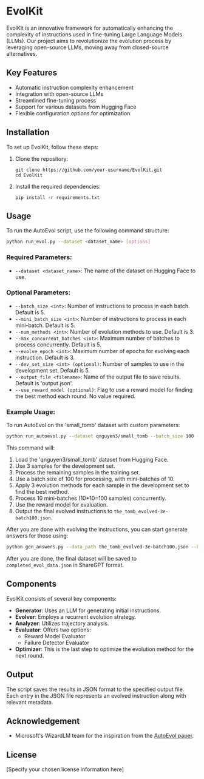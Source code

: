 # EvolKit

EvolKit is an innovative framework for automatically enhancing the complexity of instructions used in fine-tuning Large Language Models (LLMs). Our project aims to revolutionize the evolution process by leveraging open-source LLMs, moving away from closed-source alternatives.

## Key Features

- Automatic instruction complexity enhancement
- Integration with open-source LLMs
- Streamlined fine-tuning process
- Support for various datasets from Hugging Face
- Flexible configuration options for optimization

## Installation

To set up EvolKit, follow these steps:

1. Clone the repository:
   ```
   git clone https://github.com/your-username/EvolKit.git
   cd EvolKit
   ```

2. Install the required dependencies:
   ```
   pip install -r requirements.txt
   ```

## Usage

To run the AutoEvol script, use the following command structure:

```bash
python run_evol.py --dataset <dataset_name> [options]
```

### Required Parameters:

- `--dataset <dataset_name>`: The name of the dataset on Hugging Face to use.

### Optional Parameters:

- `--batch_size <int>`: Number of instructions to process in each batch. Default is 5.
- `--mini_batch_size <int>`: Number of instructions to process in each mini-batch. Default is 5.
- `--num_methods <int>`: Number of evolution methods to use. Default is 3.
- `--max_concurrent_batches <int>`: Maximum number of batches to process concurrently. Default is 5.
- `--evolve_epoch <int>`: Maximum number of epochs for evolving each instruction. Default is 3.
- `--dev_set_size <int> (optional)`: Number of samples to use in the development set. Default is 5.
- `--output_file <filename>`: Name of the output file to save results. Default is 'output.json'.
- `--use_reward_model (optional)`: Flag to use a reward model for finding the best method each round. No value required.

### Example Usage:

To run AutoEvol on the 'small_tomb' dataset with custom parameters:

```bash
python run_autoevol.py --dataset qnguyen3/small_tomb --batch_size 100 --mini_batch_size 10 --num_methods 3 --max_concurrent_batches 10 --evolve_epoch 3 --output_file the_tomb_evolved-3e-batch100.json --use_reward_model
```

This command will:
1. Load the 'qnguyen3/small_tomb' dataset from Hugging Face.
2. Use 3 samples for the development set.
3. Process the remaining samples in the training set.
4. Use a batch size of 100 for processing, with mini-batches of 10.
5. Apply 3 evolution methods for each sample in the development set to find the best method.
6. Process 10 mini-batches (10*10=100 samples) concurrently.
7. Use the reward model for evaluation.
8. Output the final evolved instructions to `the_tomb_evolved-3e-batch100.json`.

After you are done with evolving the instructions, you can start generate answers for those using:

```bash
python gen_answers.py --data_path the_tomb_evolved-3e-batch100.json --batch_size 50 --output completed_evol_data.json
```

After you are done, the final dataset will be saved to `completed_evol_data.json` in ShareGPT format.

## Components

EvolKit consists of several key components:

- **Generator**: Uses an LLM for generating initial instructions.
- **Evolver**: Employs a recurrent evolution strategy.
- **Analyzer**: Utilizes trajectory analysis.
- **Evaluator**: Offers two options:
  - Reward Model Evaluator
  - Failure Detector Evaluator
- **Optimizer**: This is the last step to optimize the evolution method for the next round.

## Output

The script saves the results in JSON format to the specified output file. Each entry in the JSON file represents an evolved instruction along with relevant metadata.

## Acknowledgement
- Microsoft's WizardLM team for the inspiration from the [AutoEvol paper](https://arxiv.org/pdf/2406.00770).

## License

[Specify your chosen license information here]